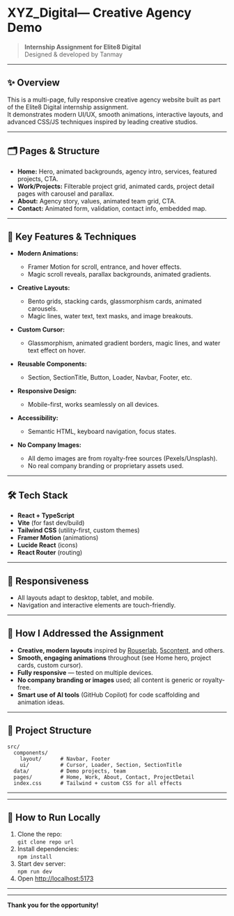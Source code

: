 # XYZ_Digital— Creative Agency Demo

> **Internship Assignment for Elite8 Digital**  
> Designed & developed by Tanmay

---

## ✨ Overview

This is a multi-page, fully responsive creative agency website built as part of the Elite8 Digital internship assignment.  
It demonstrates modern UI/UX, smooth animations, interactive layouts, and advanced CSS/JS techniques inspired by leading creative studios.

---

## 🗂️ Pages & Structure

- **Home:** Hero, animated backgrounds, agency intro, services, featured projects, CTA.
- **Work/Projects:** Filterable project grid, animated cards, project detail pages with carousel and parallax.
- **About:** Agency story, values, animated team grid, CTA.
- **Contact:** Animated form, validation, contact info, embedded map.

---

## 🎨 Key Features & Techniques

- **Modern Animations:**  
  - Framer Motion for scroll, entrance, and hover effects.
  - Magic scroll reveals, parallax backgrounds, animated gradients.

- **Creative Layouts:**  
  - Bento grids, stacking cards, glassmorphism cards, animated carousels.
  - Magic lines, water text, text masks, and image breakouts.

- **Custom Cursor:**  
  - Glassmorphism, animated gradient borders, magic lines, and water text effect on hover.

- **Reusable Components:**  
  - Section, SectionTitle, Button, Loader, Navbar, Footer, etc.

- **Responsive Design:**  
  - Mobile-first, works seamlessly on all devices.

- **Accessibility:**  
  - Semantic HTML, keyboard navigation, focus states.

- **No Company Images:**  
  - All demo images are from royalty-free sources (Pexels/Unsplash).
  - No real company branding or proprietary assets used.

---

## 🛠️ Tech Stack

- **React + TypeScript**
- **Vite** (for fast dev/build)
- **Tailwind CSS** (utility-first, custom themes)
- **Framer Motion** (animations)
- **Lucide React** (icons)
- **React Router** (routing)

---

## 📱 Responsiveness

- All layouts adapt to desktop, tablet, and mobile.
- Navigation and interactive elements are touch-friendly.

---

## 🚀 How I Addressed the Assignment

- **Creative, modern layouts** inspired by [Rouserlab](https://www.rouserlab.com), [5scontent](https://5scontent.com), and others.
- **Smooth, engaging animations** throughout (see Home hero, project cards, custom cursor).
- **Fully responsive** — tested on multiple devices.
- **No company branding or images** used; all content is generic or royalty-free.
- **Smart use of AI tools** (GitHub Copilot) for code scaffolding and animation ideas.

---

## 📂 Project Structure

```
src/
  components/
    layout/      # Navbar, Footer
    ui/          # Cursor, Loader, Section, SectionTitle
  data/          # Demo projects, team
  pages/         # Home, Work, About, Contact, ProjectDetail
  index.css      # Tailwind + custom CSS for all effects
```

---



---

## 📝 How to Run Locally

1. Clone the repo:  
   `git clone repo url`
2. Install dependencies:  
   `npm install`
3. Start dev server:  
   `npm run dev`
4. Open [http://localhost:5173](http://localhost:5173)

---





---

**Thank you for the opportunity!**
